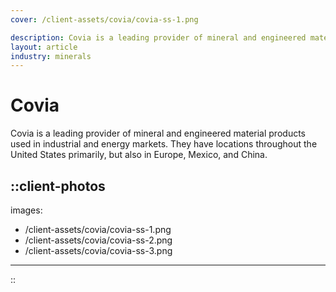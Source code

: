 ```yaml
---
cover: /client-assets/covia/covia-ss-1.png

description: Covia is a leading provider of mineral and engineered material products used in industrial and energy markets. They have locations throughout the United States primarily, but also in Europe, Mexico, and China.
layout: article
industry: minerals
---
```


# Covia

Covia is a leading provider of mineral and engineered material products used in industrial and energy markets. They have locations throughout the United States primarily, but also in Europe, Mexico, and China.

::client-photos
---
images:
  - /client-assets/covia/covia-ss-1.png
  - /client-assets/covia/covia-ss-2.png
  - /client-assets/covia/covia-ss-3.png
---
::